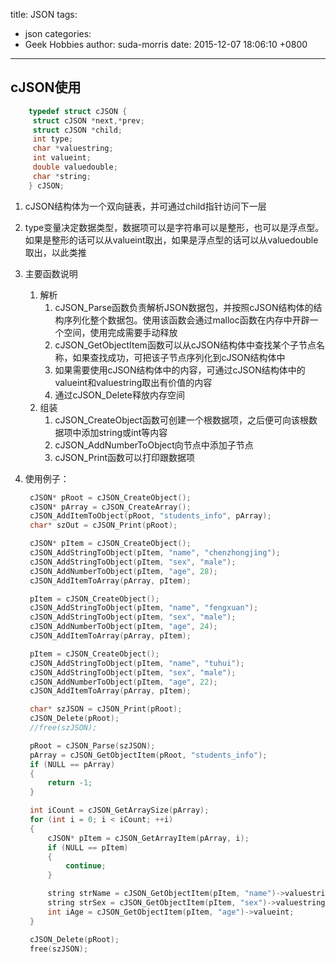 title: JSON
tags:
  - json
categories:
  - Geek Hobbies
author: suda-morris
date: 2015-12-07 18:06:10 +0800
------

## cJSON使用

```c
    typedef struct cJSON {
     struct cJSON *next,*prev;
     struct cJSON *child;
     int type;
     char *valuestring;
     int valueint;
     double valuedouble;
     char *string;
    } cJSON;
```

1. cJSON结构体为一个双向链表，并可通过child指针访问下一层

2. type变量决定数据类型，数据项可以是字符串可以是整形，也可以是浮点型。如果是整形的话可以从valueint取出，如果是浮点型的话可以从valuedouble取出，以此类推

3. 主要函数说明

   1. 解析
      1. cJSON_Parse函数负责解析JSON数据包，并按照cJSON结构体的结构序列化整个数据包。使用该函数会通过malloc函数在内存中开辟一个空间，使用完成需要手动释放
      2. cJSON_GetObjectItem函数可以从cJSON结构体中查找某个子节点名称，如果查找成功，可把该子节点序列化到cJSON结构体中
      3. 如果需要使用cJSON结构体中的内容，可通过cJSON结构体中的valueint和valuestring取出有价值的内容
      4. 通过cJSON_Delete释放内存空间
   2. 组装
      1. cJSON_CreateObject函数可创建一个根数据项，之后便可向该根数据项中添加string或int等内容
      2. cJSON_AddNumberToObject向节点中添加子节点
      3. cJSON_Print函数可以打印跟数据项

4. 使用例子：

   ```c
    cJSON* pRoot = cJSON_CreateObject();
    cJSON* pArray = cJSON_CreateArray();
    cJSON_AddItemToObject(pRoot, "students_info", pArray);
    char* szOut = cJSON_Print(pRoot);

    cJSON* pItem = cJSON_CreateObject();
    cJSON_AddStringToObject(pItem, "name", "chenzhongjing");
    cJSON_AddStringToObject(pItem, "sex", "male");
    cJSON_AddNumberToObject(pItem, "age", 28);
    cJSON_AddItemToArray(pArray, pItem);

    pItem = cJSON_CreateObject();
    cJSON_AddStringToObject(pItem, "name", "fengxuan");
    cJSON_AddStringToObject(pItem, "sex", "male");
    cJSON_AddNumberToObject(pItem, "age", 24);
    cJSON_AddItemToArray(pArray, pItem);

    pItem = cJSON_CreateObject();
    cJSON_AddStringToObject(pItem, "name", "tuhui");
    cJSON_AddStringToObject(pItem, "sex", "male");
    cJSON_AddNumberToObject(pItem, "age", 22);
    cJSON_AddItemToArray(pArray, pItem);

    char* szJSON = cJSON_Print(pRoot);
    cJSON_Delete(pRoot);
    //free(szJSON);

    pRoot = cJSON_Parse(szJSON);
    pArray = cJSON_GetObjectItem(pRoot, "students_info");
    if (NULL == pArray)
    {
        return -1;
    }

    int iCount = cJSON_GetArraySize(pArray);
    for (int i = 0; i < iCount; ++i)
    {
        cJSON* pItem = cJSON_GetArrayItem(pArray, i);
        if (NULL == pItem)
        {
            continue;
        }

        string strName = cJSON_GetObjectItem(pItem, "name")->valuestring;
        string strSex = cJSON_GetObjectItem(pItem, "sex")->valuestring;
        int iAge = cJSON_GetObjectItem(pItem, "age")->valueint;
    }

    cJSON_Delete(pRoot);
    free(szJSON);
   ```
